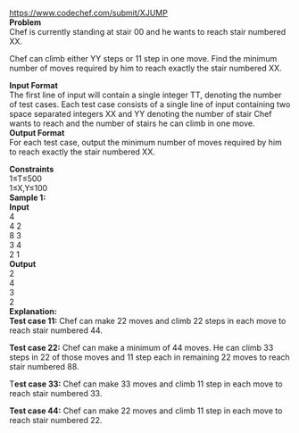 https://www.codechef.com/submit/XJUMP<br/>
<b>Problem</b><br/>
Chef is currently standing at stair 00 and he wants to reach stair numbered XX.

Chef can climb either YY steps or 11 step in one move.
Find the minimum number of moves required by him to reach exactly the stair numbered XX.

<b>Input Format</b><br/>
The first line of input will contain a single integer TT, denoting the number of test cases.
Each test case consists of a single line of input containing two space separated integers XX and YY denoting the number of stair Chef wants to reach and the number of stairs he can climb in one move.
<br/><b>Output Format</b><br/>
For each test case, output the minimum number of moves required by him to reach exactly the stair numbered XX.

<b>Constraints</b><br/>
1≤T≤500<br/>
1≤X,Y≤100<br/>
<b>Sample 1:</b><br/>
<b>Input</b><br/>
4<br/>
4 2<br/>
8 3<br/>
3 4<br/>
2 1
<br/>
<b>Output</b><br/>
2<br/>
4<br/>
3<br/>
2
<br/>
<b>Explanation:</b><br/>
<b>Test case 11:</b> Chef can make 22 moves and climb 22 steps in each move to reach stair numbered 44.

<b>Test case 22:</b> Chef can make a minimum of 44 moves. He can climb 33 steps in 22 of those moves and 11 step each in remaining 22 moves to reach stair numbered 88.

T<b>est case 33:</b> Chef can make 33 moves and climb 11 step in each move to reach stair numbered 33.

<b>Test case 44:</b> Chef can make 22 moves and climb 11 step in each move to reach stair numbered 22.